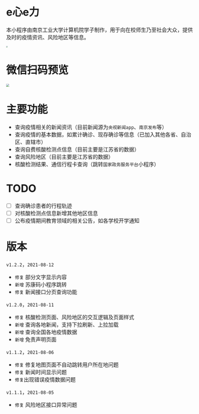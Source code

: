 # e心e力

本小程序由南京工业大学计算机院学子制作，用于向在校师生乃至社会大众，提供及时的疫情资讯、风险地区等信息。

<img src="https://picgo-1256052225.cos.ap-guangzhou.myqcloud.com/img/20210806140117.png" style="zoom: 25%;" />

# 微信扫码预览

<img src="https://picgo-1256052225.cos.ap-guangzhou.myqcloud.com/img/20210812161335.jpg" style="zoom: 50%;" />

# 主要功能

-   查询疫情相关的新闻资讯（目前新闻源为`央视新闻app`、`南京发布`等）
-   查询疫情的基本数据，如累计确诊、现存确诊等信息（已加入其他各省、自治区、直辖市）
-   查询自费核酸检测点信息（目前主要是江苏省的数据）
-   查询风险地区（目前主要是江苏省的数据）
-   核酸检测结果、通信行程卡查询（跳转`国家政务服务平台`小程序）

# TODO

-   [ ] 查询确诊患者的行程轨迹
-   [ ] 对核酸检测点信息新增其他地区信息
-   [ ] 公布疫情期间教育领域的相关公告，如各学校开学通知

# 版本

`v1.2.2`，`2021-08-12`

-   `修复` 部分文字显示内容
-   `新增` 苏康码小程序跳转
-   `修复` 新闻接口分页查询功能

`v1.2.0`，`2021-08-11`

-   `修复` 核酸检测页面、风险地区的交互逻辑及页面样式
-   `新增` 查询各地新闻，支持下拉刷新、上拉加载
-   `新增` 查询全国各地疫情数据
-   `新增` 免责声明页面

`v1.1.2`，`2021-08-06`

-   `修复` 修复地图页面不自动跳转用户所在地问题
-   `修复` 新闻时间显示问题
-   `修复`出现错误疫情数据问题

`v1.1.1`，`2021-08-05`

-   `修复` 风险地区接口异常问题
